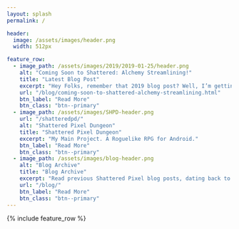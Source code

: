 ```yaml
---
layout: splash
permalink: /

header:
  image: /assets/images/header.png
  width: 512px

feature_row:
  - image_path: /assets/images/2019/2019-01-25/header.png
    alt: "Coming Soon to Shattered: Alchemy Streamlining!"
    title: "Latest Blog Post"
    excerpt: "Hey Folks, remember that 2019 blog post? Well, I’m getting the first item crossed off that list right now! 0.7.2 is going to be a grab-bag of various improvements. I haven’t locked down what all of them will be yet, but one is definitely some improvements to alchemy!"
    url: "/blog/coming-soon-to-shattered-alchemy-streamlining.html"
    btn_label: "Read More"
    btn_class: "btn--primary"
  - image_path: /assets/images/SHPD-header.png
    url: "/shatteredpd/"
    alt: "Shattered Pixel Dungeon"
    title: "Shattered Pixel Dungeon"
    excerpt: "My Main Project. A Roguelike RPG for Android."
    btn_label: "Read More"
    btn_class: "btn--primary"
  - image_path: /assets/images/blog-header.png
    alt: "Blog Archive"
    title: "Blog Archive"
    excerpt: "Read previous Shattered Pixel blog posts, dating back to 2014."
    url: "/blog/"
    btn_label: "Read More"
    btn_class: "btn--primary"
---
```


{% include feature_row %}
